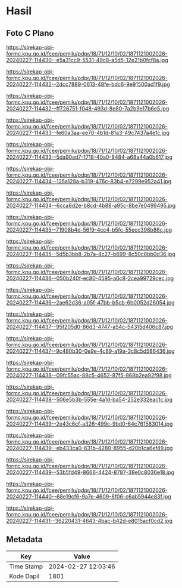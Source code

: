 # Hasil

## Foto C Plano

https://sirekap-obj-formc.kpu.go.id/fcee/pemilu/pdpr/18/71/12/10/02/1871121002026-20240227-114430--e5a31cc9-5531-49c8-a5d5-12e21b0fcf8a.jpg

https://sirekap-obj-formc.kpu.go.id/fcee/pemilu/pdpr/18/71/12/10/02/1871121002026-20240227-114432--2dcc7889-0613-48fe-bdc6-9e91500ad1f9.jpg

https://sirekap-obj-formc.kpu.go.id/fcee/pemilu/pdpr/18/71/12/10/02/1871121002026-20240227-114432--ff726751-f048-493d-8e80-7a2b9e17b6e5.jpg

https://sirekap-obj-formc.kpu.go.id/fcee/pemilu/pdpr/18/71/12/10/02/1871121002026-20240227-114433--fe60a3aa-ee70-4b1d-81a3-49c7437a4e1c.jpg

https://sirekap-obj-formc.kpu.go.id/fcee/pemilu/pdpr/18/71/12/10/02/1871121002026-20240227-114433--5da90ad7-1718-40a0-8484-a68a44a0b617.jpg

https://sirekap-obj-formc.kpu.go.id/fcee/pemilu/pdpr/18/71/12/10/02/1871121002026-20240227-114434--125a128a-b319-476c-83b4-e7299e952a41.jpg

https://sirekap-obj-formc.kpu.go.id/fcee/pemilu/pdpr/18/71/12/10/02/1871121002026-20240227-114434--6cca8d2e-b8cd-4b88-a95c-8be7e0499495.jpg

https://sirekap-obj-formc.kpu.go.id/fcee/pemilu/pdpr/18/71/12/10/02/1871121002026-20240227-114435--71908b4d-56f9-4cc4-b5fc-55ecc398b86c.jpg

https://sirekap-obj-formc.kpu.go.id/fcee/pemilu/pdpr/18/71/12/10/02/1871121002026-20240227-114435--5d5b3bb8-2b7a-4c27-b699-8c50c8bb0d36.jpg

https://sirekap-obj-formc.kpu.go.id/fcee/pemilu/pdpr/18/71/12/10/02/1871121002026-20240227-114436--050b240f-ec80-4595-a6c8-2cea99729cec.jpg

https://sirekap-obj-formc.kpu.go.id/fcee/pemilu/pdpr/18/71/12/10/02/1871121002026-20240227-114436--2ae62d36-a05f-47bb-b5cb-6b0052d26054.jpg

https://sirekap-obj-formc.kpu.go.id/fcee/pemilu/pdpr/18/71/12/10/02/1871121002026-20240227-114437--95f205d0-86d3-4747-a54c-54315d406c87.jpg

https://sirekap-obj-formc.kpu.go.id/fcee/pemilu/pdpr/18/71/12/10/02/1871121002026-20240227-114437--9c480b30-0e9e-4c89-a19a-3c8c5d586436.jpg

https://sirekap-obj-formc.kpu.go.id/fcee/pemilu/pdpr/18/71/12/10/02/1871121002026-20240227-114438--09fc55ac-88c5-4652-87f5-868b2ea92f98.jpg

https://sirekap-obj-formc.kpu.go.id/fcee/pemilu/pdpr/18/71/12/10/02/1871121002026-20240227-114438--506e5b3b-555e-4a1d-ba54-252e332eac1c.jpg

https://sirekap-obj-formc.kpu.go.id/fcee/pemilu/pdpr/18/71/12/10/02/1871121002026-20240227-114439--2e43c6cf-a326-499c-9bd0-64c761583014.jpg

https://sirekap-obj-formc.kpu.go.id/fcee/pemilu/pdpr/18/71/12/10/02/1871121002026-20240227-114439--eb433ca0-631b-4280-8955-d20b1ca6ef49.jpg

https://sirekap-obj-formc.kpu.go.id/fcee/pemilu/pdpr/18/71/12/10/02/1871121002026-20240227-114439--53b5fd49-8666-4424-8787-38e0c8036e18.jpg

https://sirekap-obj-formc.kpu.go.id/fcee/pemilu/pdpr/18/71/12/10/02/1871121002026-20240227-114440--68e19cf6-9a7e-4609-8f06-c6ab5944e83f.jpg

https://sirekap-obj-formc.kpu.go.id/fcee/pemilu/pdpr/18/71/12/10/02/1871121002026-20240227-114431--36220431-4643-4bac-b42d-e8015acf0cd2.jpg


## Metadata

| Key        | Value               |
| ---------- | ------------------- |
| Time Stamp | 2024-02-27 12:03:46 |
| Kode Dapil | 1801                |



